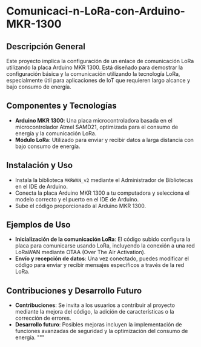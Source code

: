 # Comunicaci-n-LoRa-con-Arduino-MKR-1300
## Descripción General
Este proyecto implica la configuración de un enlace de comunicación LoRa utilizando la placa Arduino MKR 1300. Está diseñado para demostrar la configuración básica y la comunicación utilizando la tecnología LoRa, especialmente útil para aplicaciones de IoT que requieren largo alcance y bajo consumo de energía.

## Componentes y Tecnologías
- **Arduino MKR 1300**: Una placa microcontroladora basada en el microcontrolador Atmel SAMD21, optimizada para el consumo de energía y la comunicación LoRa.
- **Módulo LoRa**: Utilizado para enviar y recibir datos a larga distancia con bajo consumo de energía.

## Instalación y Uso
- Instala la biblioteca `MKRWAN_v2` mediante el Administrador de Bibliotecas en el IDE de Arduino.
- Conecta la placa Arduino MKR 1300 a tu computadora y selecciona el modelo correcto y el puerto en el IDE de Arduino.
- Sube el código proporcionado al Arduino MKR 1300.

## Ejemplos de Uso
- **Inicialización de la comunicación LoRa**: El código subido configura la placa para comunicarse usando LoRa, incluyendo la conexión a una red LoRaWAN mediante OTAA (Over The Air Activation).
- **Envío y recepción de datos**: Una vez conectado, puedes modificar el código para enviar y recibir mensajes específicos a través de la red LoRa.

## Contribuciones y Desarrollo Futuro
- **Contribuciones**: Se invita a los usuarios a contribuir al proyecto mediante la mejora del código, la adición de características o la corrección de errores.
- **Desarrollo futuro**: Posibles mejoras incluyen la implementación de funciones avanzadas de seguridad y la optimización del consumo de energía.
"""
